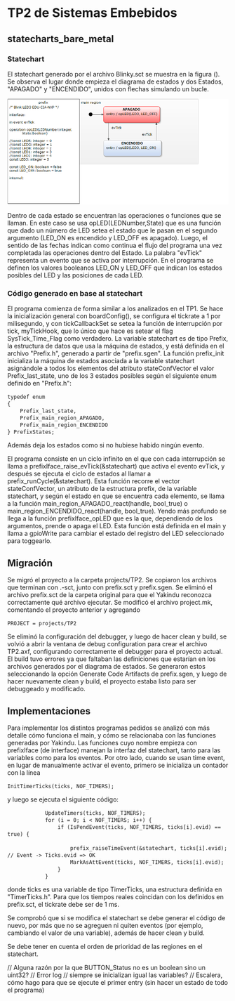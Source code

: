 ﻿# TP2 de Sistemas Embebidos

## statecharts_bare_metal
### Statechart

El statechart generado por el archivo Blinky.sct se muestra en la figura (). Se observa el lugar donde empieza el diagrama de estados y dos Estados, "APAGADO" y "ENCENDIDO", unidos con flechas simulando un bucle. 

![GitHub Logo](blinky.png)

Dentro de cada estado se encuentran las operaciones o funciones que se llaman. En este caso se usa opLED(LEDNumber,State) que es una función que dado un número de LED setea el estado que le pasan en el segundo argumento (LED_ON es encendido y LED_OFF es apagado).
Luego, el sentido de las fechas indican como continua el flujo del programa una vez completada las operaciones dentro del Estado. La palabra "evTick" representa un evento que se activa por interrupción.
En el programa se definen los valores booleanos LED_ON y LED_OFF que indican los estados posibles del LED y las posiciones de cada LED.

### Código generado en base al statechart

El programa comienza de forma similar a los analizados en el TP1. Se hace la inicialización general con boardConfig(), se configura
el tickrate a 1 por milisegundo, y con tickCallbackSet se setea la función de interrupción por tick, myTickHook, que lo único que
hace es setear el flag SysTick_Time_Flag como verdadero. La variable statechart es de tipo Prefix, la estructura de datos que usa
la máquina de estados, y está definida en el archivo "Prefix.h", generado a partir de "prefix.sgen". La función prefix_init
inicializa la máquina de estados asociada a la variable statechart asignándole a todos los elementos del atributo stateConfVector
el valor Prefix_last_state, uno de los 3 estados posibles según el siguiente enum definido en "Prefix.h":
```
typedef enum
{
	Prefix_last_state,
	Prefix_main_region_APAGADO,
	Prefix_main_region_ENCENDIDO
} PrefixStates;
```
Además deja los estados como si no hubiese habido ningún evento.

El programa consiste en un ciclo infinito en el que con cada interrupción se llama a prefixIface_raise_evTick(&statechart) que
activa el evento evTick, y después se ejecuta el ciclo de estados al llamar a prefix_runCycle(&statechart). Esta función recorre
el vector stateConfVector, un atributo de la estructura prefix, de la variable statechart, y según el estado en que se encuentra cada
elemento, se llama a la función main_region_APAGADO_react(handle, bool_true) o main_region_ENCENDIDO_react(handle, bool_true).
Yendo más profundo se llega a la función prefixIface_opLED que es la que, dependiendo de los argumentos, prende o apaga el LED. Esta
función está definida en el main y llama a gpioWrite para cambiar el estado del registro del LED seleccionado para toggearlo.



## Migración

Se migró el proyecto a la carpeta projects/TP2. Se copiaron los archivos que terminan con .-sct, junto con prefix.sct y prefix.sgen.
Se eliminó el archivo prefix.sct de la carpeta original para que el Yakindu reconozca correctamente qué archivo ejecutar. Se modificó
el archivo project.mk, comentando el proyecto anterior y agregando
```
PROJECT = projects/TP2
```
Se eliminó la configuración del debugger, y luego de hacer clean y build, se volvió a abrir la ventana de debug configuration para
crear el archivo TP2.axf, configurando correctamente el debugger para el proyecto actual. El build tuvo errores ya que faltaban las
definiciones que estarían en los archivos generados por el diagrama de estados. Se generaron estos seleccionando la opción Generate
Code Artifacts de prefix.sgen, y luego de hacer nuevamente clean y build, el proyecto estaba listo para ser debuggeado y modificado.

## Implementaciones

Para implementar los distintos programas pedidos se analizó con más detalle cómo funciona el main, y cómo se relacionaba con las
funciones generadas por Yakindu. Las funciones cuyo nombre empieza con prefixIface (de interface) manejan la interfaz del statechart, 
tanto para las variables como para los eventos. Por otro lado, cuando se usan time event, en lugar de manualmente activar el evento, 
primero se inicializa un contador con la línea
```
InitTimerTicks(ticks, NOF_TIMERS);
```
y luego se ejecuta el siguiente código:
```
			UpdateTimers(ticks, NOF_TIMERS);
			for (i = 0; i < NOF_TIMERS; i++) {
				if (IsPendEvent(ticks, NOF_TIMERS, ticks[i].evid) == true) {

					prefix_raiseTimeEvent(&statechart, ticks[i].evid);	// Event -> Ticks.evid => OK
					MarkAsAttEvent(ticks, NOF_TIMERS, ticks[i].evid);
				}
			}
```
donde ticks es una variable de tipo TimerTicks, una estructura definida en "TimerTicks.h". Para que los tiempos reales coincidan con los definidos en prefix.sct, 
el tickrate debe ser de 1 ms.

Se comprobó que si se modifica el statechart se debe generar el código de nuevo, por más que no se agreguen ni quiten eventos (por
ejemplo, cambiando el valor de una variable), además de hacer clean y build.

Se debe tener en cuenta el orden de prioridad de las regiones en el statechart.


// Alguna razón por la que BUTTON_Status no es un boolean sino un uint32?
// Error log
// siempre se inicializan igual las variables?
// Escalera, cómo hago para que se ejecute el primer entry (sin hacer un estado de todo el programa)
